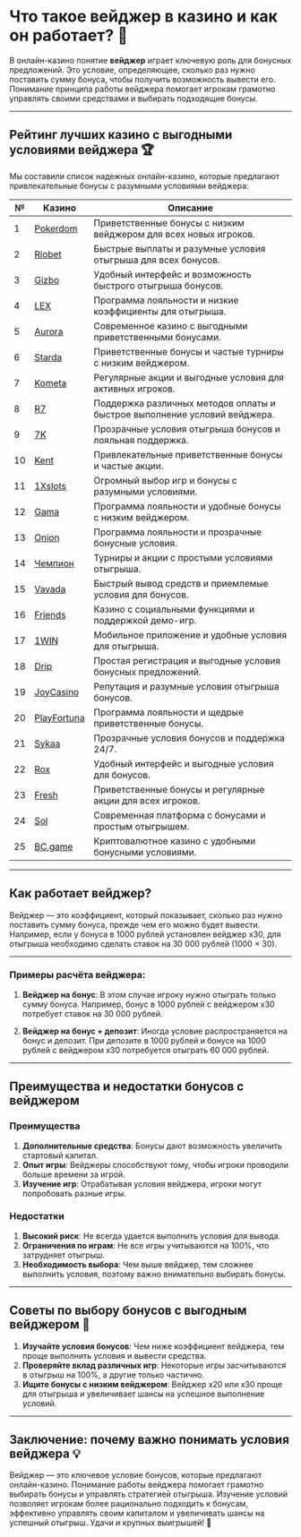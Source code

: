 # Что такое вейджер в казино и как он работает? 🎰

В онлайн-казино понятие **вейджер** играет ключевую роль для бонусных предложений. Это условие, определяющее, сколько раз нужно поставить сумму бонуса, чтобы получить возможность вывести его. Понимание принципа работы вейджера помогает игрокам грамотно управлять своими средствами и выбирать подходящие бонусы.

---

## Рейтинг лучших казино с выгодными условиями вейджера 🏆

Мы составили список надежных онлайн-казино, которые предлагают привлекательные бонусы с разумными условиями вейджера:

| №  | Казино      | Описание                                                   |
|----|-------------|------------------------------------------------------------|
| 1  | [Pokerdom](https://brandplay.link/4k77v2yx) | Приветственные бонусы с низким вейджером для всех новых игроков. |
| 2  | [Riobet](https://brandplay.link/7xBLTPyj) | Быстрые выплаты и разумные условия отыгрыша для всех бонусов. |
| 3  | [Gizbo](https://brandplay.link/bprXw4YV) | Удобный интерфейс и возможность быстрого отыгрыша бонусов. |
| 4  | [LEX](https://brandplay.link/zW4hdDFV) | Программа лояльности и низкие коэффициенты для отыгрыша. |
| 5  | [Aurora](https://10trafic-stat2.com/click/668546556bcc6313411604bd/6766/13032/subaccount) | Современное казино с выгодными приветственными бонусами. |
| 6  | [Starda](https://brandplay.link/fB7xwRFL) | Приветственные бонусы и частые турниры с низким вейджером. |
| 7  | [Kometa](https://brandplay.link/8ZymQJV8) | Регулярные акции и выгодные условия для активных игроков. |
| 8  | [R7](https://brandplay.link/bMd3Yjsw) | Поддержка различных методов оплаты и быстрое выполнение условий вейджера. |
| 9  | [7K](https://brandplay.link/BvQyFShp) | Прозрачные условия отыгрыша бонусов и лояльная поддержка. |
| 10 | [Kent](https://brandplay.link/Fv2WP3js) | Привлекательные приветственные бонусы и частые акции. |
| 11 | [1Xslots](https://brandplay.link/hSB1khtr) | Огромный выбор игр и бонусы с разумными условиями. |
| 12 | [Gama](https://brandplay.link/j6NMKsDz) | Программа лояльности и удобные бонусы с низким вейджером. |
| 13 | [Onion](https://brandplay.link/zBGRVpQ9) | Программа лояльности и прозрачные бонусные условия. |
| 14 | [Чемпион](https://temon-gter.cfd/go/lRq?p80412p304504pcc44t17455) | Турниры и акции с простыми условиями отыгрыша. |
| 15 | [Vavada](https://vavadapartner.pro/?promo=ea5c9275-6854-4505-94fc-95ab18221945-linkb2) | Быстрый вывод средств и приемлемые условия для бонусов. |
| 16 | [Friends](https://gofriends.vc/linkb2) | Казино с социальными функциями и поддержкой демо-игр. |
| 17 | [1WIN](https://brandplay.link/smXVpBbG) | Мобильное приложение и удобные условия для отыгрыша. |
| 18 | [Drip](https://drp-ircp01.com/c07e6a3db) | Простая регистрация и выгодные условия бонусных предложений. |
| 19 | [JoyCasino](https://rpc30.call2me.pro/?/ru/registration?apkpop=0&partner=p24970p3291217pc98f) | Репутация и разумные условия отыгрыша бонусов. |
| 20 | [PlayFortuna](https://fortunapromo.net/alt/playfortuna/registration?0dc4a9362a71feb7e3f165fb8e766f70) | Программа лояльности и щедрые приветственные бонусы. |
| 21 | [Sykaa](https://s-two-way.com/?source=linkb2&pid=30697) | Прозрачные условия бонусов и поддержка 24/7. |
| 22 | [Rox](https://rox-pvwfpjgcxe.com/cb1ee18a5) | Удобный интерфейс и выгодные условия для бонусов. |
| 23 | [Fresh](https://fresh-eumwkxwao.com/c3f7b485d) | Приветственные бонусы и регулярные акции для всех игроков. |
| 24 | [Sol](https://sol-mmtdzfbaco.com/cb2415bca) | Современная платформа с бонусами и простым отыгрышем. |
| 25 | [BC.game](https://partnerbcgame.com/dcc53d441) | Криптовалютное казино с удобными бонусными условиями. |

---

## Как работает вейджер?

Вейджер — это коэффициент, который показывает, сколько раз нужно поставить сумму бонуса, прежде чем его можно будет вывести. Например, если у бонуса в 1000 рублей установлен вейджер x30, для отыгрыша необходимо сделать ставок на 30 000 рублей (1000 × 30).

---

### Примеры расчёта вейджера:

1. **Вейджер на бонус**: В этом случае игроку нужно отыграть только сумму бонуса. Например, бонус в 1000 рублей с вейджером x30 потребует ставок на 30 000 рублей.
   
2. **Вейджер на бонус + депозит**: Иногда условие распространяется на бонус и депозит. При депозите в 1000 рублей и бонусе на 1000 рублей с вейджером x30 потребуется отыграть 60 000 рублей.

---

## Преимущества и недостатки бонусов с вейджером

### Преимущества
1. **Дополнительные средства**: Бонусы дают возможность увеличить стартовый капитал.
2. **Опыт игры**: Вейджеры способствуют тому, чтобы игроки проводили больше времени за игрой.
3. **Изучение игр**: Отрабатывая условия вейджера, игроки могут попробовать разные игры.

### Недостатки
1. **Высокий риск**: Не всегда удается выполнить условия для вывода.
2. **Ограничения по играм**: Не все игры учитываются на 100%, что затрудняет отыгрыш.
3. **Необходимость выбора**: Чем выше вейджер, тем сложнее выполнить условия, поэтому важно внимательно выбирать бонусы.

---

## Советы по выбору бонусов с выгодным вейджером 🏅

1. **Изучайте условия бонусов**: Чем ниже коэффициент вейджера, тем проще выполнить условия и вывести средства.
2. **Проверяйте вклад различных игр**: Некоторые игры засчитываются в отыгрыш на 100%, а другие только частично.
3. **Ищите бонусы с низким вейджером**: Вейджер x20 или x30 проще для отыгрыша и увеличивает шансы на успешное выполнение условий.

---

## Заключение: почему важно понимать условия вейджера 💡

Вейджер — это ключевое условие бонусов, которые предлагают онлайн-казино. Понимание работы вейджера помогает грамотно выбирать бонусы и управлять стратегией отыгрыша. Изучение условий позволяет игрокам более рационально подходить к бонусам, эффективно управлять своим капиталом и увеличивать шансы на успешный отыгрыш. Удачи и крупных выигрышей! 🎉
